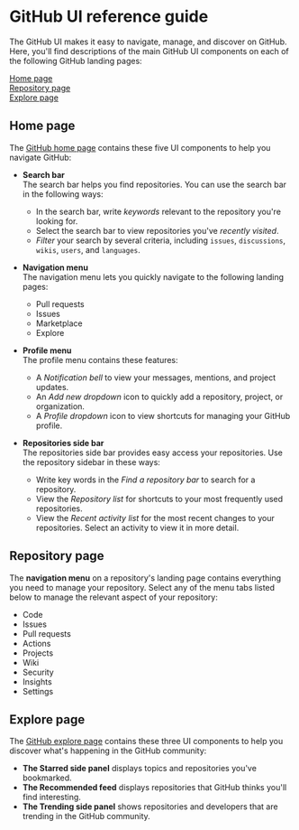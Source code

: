 # GitHub UI reference guide
The GitHub UI makes it easy to navigate, manage, and discover on GitHub. Here, you'll find descriptions of the main GitHub UI components on each of the following GitHub landing pages:

[Home page](#home-page)<br>
[Repository page](#repository-page)<br> 
[Explore page](#explore-page)<br> 

## Home page
The [GitHub home page](https://github.com/) contains these five UI components to help you navigate GitHub:
- <a name="search-bar">**Search bar**</a><br>
The search bar helps you find repositories. You can use the search bar in the following ways:<br>

    - In the search bar, write *keywords* relevant to the repository you're looking for.
    - Select the search bar to view repositories you've *recently visited*. 
    - *Filter* your search by several criteria, including `issues`, `discussions`, `wikis`, `users`, and `languages`. 
    
- <a name="navigation-menu">**Navigation menu**</a><br>
The navigation menu lets you quickly navigate to the following landing pages:

    - Pull requests 
    - Issues
    - Marketplace 
    - Explore

- <a name="profile-menu">**Profile menu**</a><br>
The profile menu contains these features:

    - A *Notification bell* to view your messages, mentions, and project updates.    
    - An *Add new dropdown* icon to quickly add a repository, project, or organization.  
    - A *Profile dropdown* icon to view shortcuts for managing your GitHub profile. 
  
- <a name="repositories-side-bar">**Repositories side bar**</a><br>
The repositories side bar provides easy access your repositories. Use the repository sidebar in these ways:

    - Write key words in the *Find a repository bar* to search for a repository.     
    - View the *Repository list* for shortcuts to your most frequently used repositories.    
    - View the *Recent activity list* for the most recent changes to your repositories. Select an activity to view it in more detail. 

## Repository page
The **navigation menu** on a repository's landing page contains everything you need to manage your repository. Select any of the menu tabs listed below to manage the relevant aspect of your repository:
- Code
- Issues
- Pull requests
- Actions
- Projects
- Wiki
- Security
- Insights 
- Settings 

## Explore page
The [GitHub explore page](https://github.com/explore) contains these three UI components to help you discover what's happening in the GitHub community:   

- **The Starred side panel** displays topics and repositories you've bookmarked. 
- **The Recommended feed** displays repositories that GitHub thinks you'll find interesting.
- **The Trending side panel** shows repositories and developers that are trending in the GitHub community. 
